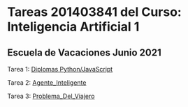 # Tareas 201403841 del Curso: Inteligencia Artificial 1
## Escuela de Vacaciones Junio 2021

Tarea 1: [Diplomas Python/JavaScript](https://github.com/huriel-ing/huriel-ing.github.io/blob/main/Tarea1)

Tarea 2: [Agente_Inteligente](https://huriel-ing.github.io/Tarea2/AgenteInteligente.html)

Tarea 3: [Problema_Del_Viajero](https://github.com/huriel-ing/huriel-ing.github.io/blob/main/Tarea3/PViajero.jpeg)

